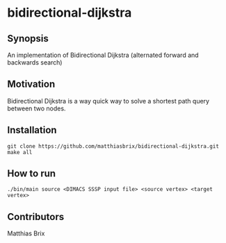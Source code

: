 # bidirectional-dijkstra

## Synopsis

An implementation of Bidirectional Dijkstra (alternated forward and backwards search)

## Motivation

Bidirectional Dijkstra is a way quick way to solve a shortest path query between two nodes.

## Installation

```
git clone https://github.com/matthiasbrix/bidirectional-dijkstra.git
make all
```

## How to run 

```
./bin/main source <DIMACS SSSP input file> <source vertex> <target vertex> 
```

## Contributors

Matthias Brix


